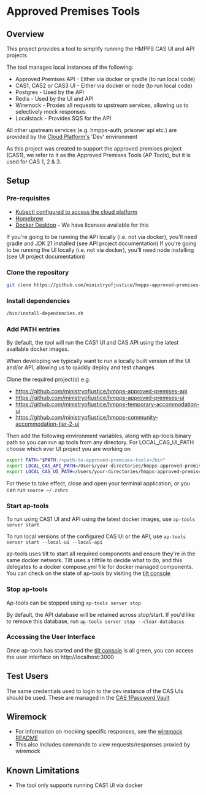 # Approved Premises Tools

## Overview

This project provides a tool to simplify running the HMPPS CAS UI and API projects

The tool manages local instances of the following:

* Approved Premises API - Either via docker or gradle (to run local code)
* CAS1, CAS2 or CAS3 UI - Either via docker or node (to run local code)
* Postgres - Used by the API
* Redis - Used by the UI and API
* Wiremock - Proxies all requests to upstream services, allowing us to selectively mock responses
* Localstack - Provides SQS for the API

All other upstream services (e.g. hmpps-auth, prisoner api etc.) are provided by the [Cloud Platform's](https://user-guide.cloud-platform.service.justice.gov.uk/) 'Dev' environment

As this project was created to support the approved premises project (CAS1), we refer to it as the Approved Premises Tools (AP Tools), but it is used for CAS 1, 2 & 3.

## Setup

### Pre-requisites

* [Kubectl configured to access the cloud platform](https://user-guide.cloud-platform.service.justice.gov.uk/documentation/getting-started/kubectl-config.html)
* [Homebrew](https://brew.sh/)
* [Docker Desktop](https://www.docker.com/products/docker-desktop/) - We have licenses available for this

If you're going to be running the API locally (i.e. not via docker), you'll need gradle and JDK 21 installed (see API project documentation)
If you're going to be running the UI locally (i.e. not via docker), you'll need node installing (see UI project documentation)

### Clone the repository

```bash
git clone https://github.com/ministryofjustice/hmpps-approved-premises-tools.git
```

### Install dependencies

```bash
/bin/install-dependencies.sh
```

### Add PATH entries

By default, the tool will run the CAS1 UI and CAS API using the latest available docker images.

When developing we typically want to run a locally built version of the UI and/or API, allowing us to quickly deploy and test changes

Clone the required project(s) e.g.

* https://github.com/ministryofjustice/hmpps-approved-premises-api
* https://github.com/ministryofjustice/hmpps-approved-premises-ui
* https://github.com/ministryofjustice/hmpps-temporary-accommodation-ui
* https://github.com/ministryofjustice/hmpps-community-accommodation-tier-2-ui

Then add the following environment variables, along with ap-tools binary path so you can run ap tools from any directory. For LOCAL_CAS_UI_PATH choose which ever UI project you are working on

```bash
export PATH="$PATH:/<path-to-approved-premises-tools>/bin"
export LOCAL_CAS_API_PATH=/Users/your-directories/hmpps-approved-premises-api
export LOCAL_CAS_UI_PATH=/Users/your-directories/hmpps-approved-premises-ui
```

For these to take effect, close and open your terminal application, or you can run  `source ~/.zshrc`

### Start ap-tools

To run using CAS1 UI and API using the latest docker images, use `ap-tools server start`

To run local versions of the configured CAS UI or the API, use `ap-tools server start --local-ui --local-api`

ap-tools uses tilt to start all required components and ensure they're in the same docker network. Tilt uses a tiltfile to decide what to do, and this delegates to a docker compose.yml file for docker managed components. You can check on the state of ap-tools by visiting the [tilt console](http://localhost:10350)

### Stop ap-tools

Ap-tools can be stopped using `ap-tools server stop`

By default, the API database will be retained across stop/start. If you'd like to remove this database, run `ap-tools server stop --clear-databases`

### Accessing the User Interface

Once ap-tools has started and the [tilt console](http://localhost:10350) is all green, you can access the user interface on http://localhost:3000

## Test Users

The same credentials used to login to the dev instance of the CAS UIs should be used. These are managed in the [CAS 1Password Vault](https://dsdmoj.atlassian.net/wiki/spaces/AP/pages/5442470559/CAS+User+Authentication+Authorisation+and+Setup)

## Wiremock

* For information on mocking specific responses, see the [wiremock README](./wiremock/README.md)
* This also includes commands to view requests/responses proxied by wiremock

## Known Limitations

* The tool only supports running CAS1 UI via docker
